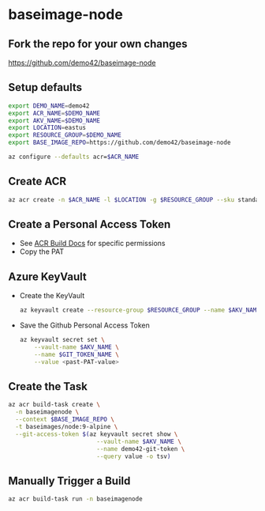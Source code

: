 # baseimage-node

## Fork the repo for your own changes

https://github.com/demo42/baseimage-node

## Setup defaults

```sh
export DEMO_NAME=demo42
export ACR_NAME=$DEMO_NAME
export AKV_NAME=$DEMO_NAME
export LOCATION=eastus
export RESOURCE_GROUP=$DEMO_NAME
export BASE_IMAGE_REPO=https://github.com/demo42/baseimage-node

az configure --defaults acr=$ACR_NAME
```

## Create ACR

```sh
az acr create -n $ACR_NAME -l $LOCATION -g $RESOURCE_GROUP --sku standard
```

## Create a Personal Access Token 

- See [ACR Build Docs](https://docs.microsoft.com/en-us/azure/container-registry/container-registry-tutorial-build-task#create-a-github-personal-access-token) for specific permissions
- Copy the PAT

## Azure KeyVault
- Create the KeyVault
    ```sh
    az keyvault create --resource-group $RESOURCE_GROUP --name $AKV_NAME

    ```
- Save the Github Personal Access Token
    
    ```sh
    az keyvault secret set \
        --vault-name $AKV_NAME \
        --name $GIT_TOKEN_NAME \
        --value <past-PAT-value>
    ```
## Create the Task

```sh
az acr build-task create \
  -n baseimagenode \
  --context $BASE_IMAGE_REPO \
  -t baseimages/node:9-alpine \
  --git-access-token $(az keyvault secret show \
                         --vault-name $AKV_NAME \
                         --name demo42-git-token \
                         --query value -o tsv)

```

## Manually Trigger a Build
```sh
az acr build-task run -n baseimagenode
```

